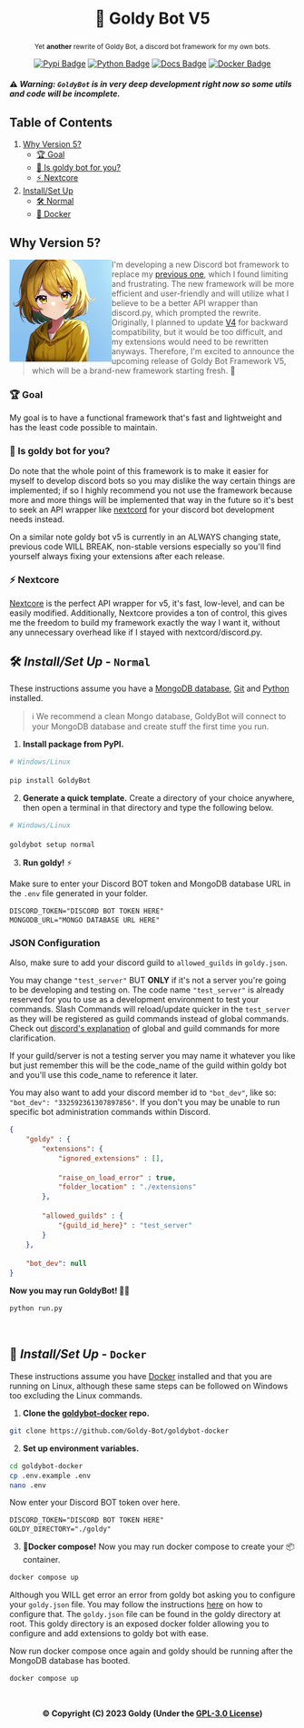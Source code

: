<div align="center">

  # 💛 Goldy Bot V5
  
  <sub>Yet **another** rewrite of Goldy Bot, a discord bot framework for my own bots.</sub>

  [![Pypi Badge](https://img.shields.io/pypi/v/GoldyBot?style=flat)](https://pypi.org/project/GoldyBot/ "We're on pypi!")
  [![Python Badge](https://img.shields.io/pypi/pyversions/GoldyBot?style=flat)](https://pypi.org/project/GoldyBot/ "Supported python versions.")
  [![Docs Badge](https://img.shields.io/static/v1?label=docs&message=Available&color=light-green)](https://goldybot.devgoldy.xyz/)
  [![Docker Badge](https://img.shields.io/docker/v/devgoldy/goldybot?label=docker)](https://hub.docker.com/r/devgoldy/goldybot "We're on docker!")
  
</div>

#### ⚠ *Warning: ``GoldyBot`` is in very deep development right now so some utils and code will be incomplete.*

## Table of Contents

1. [Why Version 5?](#why-version-5)
   - [🏆 Goal](#-goal)
   - [💛 Is goldy bot for you?](#-is-goldy-bot-for-you)
   - [⚡ Nextcore](#-nextcore)
2. [Install/Set Up](#-installset-up---normal)
   - [🛠 Normal](#-installset-up---normal)
   - [🐬 Docker](#-installset-up---docker)

<p align="right">


  ## Why Version 5?

  
  <img align="left" src="./assets/goldy_art/1.png" width="180"/>

  > I'm developing a new Discord bot framework to replace my [previous one](https://github.com/Goldy-Bot/Goldy-Bot-V4), which I found limiting and frustrating. The new framework will be more efficient and user-friendly and will utilize what I believe to be a better API wrapper than discord.py, which prompted the rewrite. Originally, I planned to update [V4](https://github.com/Goldy-Bot/Goldy-Bot-V4) for backward compatibility, but it would be too difficult, and my extensions would need to be rewritten anyways. Therefore, I'm excited to announce the upcoming release of Goldy Bot Framework V5, which will be a brand-new framework starting fresh. 🍋

</p>

### 🏆 Goal
My goal is to have a functional framework that's fast and lightweight and has the least code possible to maintain. 

### 💛 Is goldy bot for you?
Do note that the whole point of this framework is to make it easier for myself to develop discord bots so you may dislike the way certain things are implemented; if so I highly recommend you not use the framework because more and more things will be implemented that way in the future so it's best to seek an API wrapper like [nextcord](https://github.com/nextcord/nextcord) for your discord bot development needs instead.

On a similar note goldy bot v5 is currently in an ALWAYS changing state, previous code WILL BREAK, non-stable versions especially so you'll find yourself always fixing your extensions after each release.

### ⚡ Nextcore
[Nextcore](https://github.com/nextsnake/nextcore) is the perfect API wrapper for v5, it's fast, low-level, and can be easily modified. Additionally, Nextcore provides a ton of control, this gives me the freedom to build my framework exactly the way I want it, without any unnecessary overhead like if I stayed with nextcord/discord.py.

## 🛠 *Install/Set Up* - ``Normal``

These instructions assume you have a [MongoDB database](https://www.mongodb.com/), [Git](https://git-scm.com/) and [Python](https://www.python.org/) installed.

> ℹ We recommend a clean Mongo database, GoldyBot will connect to your MongoDB database and create stuff the first time you run.

1. **Install package from PyPI.**
```sh
# Windows/Linux

pip install GoldyBot
```

2. **Generate a quick template.**
Create a directory of your choice anywhere, then open a terminal in that directory and type the following below.
```sh
# Windows/Linux

goldybot setup normal
```

3. **Run goldy!** ⚡

Make sure to enter your Discord BOT token and MongoDB database URL in the ``.env`` file generated in your folder.
```env
DISCORD_TOKEN="DISCORD BOT TOKEN HERE"
MONGODB_URL="MONGO DATABASE URL HERE"
```

### JSON Configuration

Also, make sure to add your discord guild to ``allowed_guilds`` in ``goldy.json``.

You may change ``"test_server"`` BUT **ONLY** if it's not a server you're going to be developing and testing on. The code name ``"test_server"`` is already reserved for you to use as a development environment to test your commands. Slash Commands will reload/update quicker in the ``test_server`` as they will be registered as guild commands instead of global commands. Check out [discord's explanation](https://discord.com/developers/docs/interactions/application-commands#registering-a-command) of global and guild commands for more clarification. 

If your guild/server is not a testing server you may name it whatever you like but just remember this will be the code_name of the guild within goldy bot and you'll use this code_name to reference it later.

You may also want to add your discord member id to ``"bot_dev"``, like so: ``"bot_dev": "332592361307897856"``. If you don't you may be unable to run specific bot administration commands within Discord.
```json
{
    "goldy" : {
        "extensions": {
            "ignored_extensions" : [],

            "raise_on_load_error" : true,
            "folder_location" : "./extensions"
        },

        "allowed_guilds" : {
            "{guild_id_here}" : "test_server"
        }
    },

    "bot_dev": null
}
```

**Now you may run GoldyBot! 🌠✨**
```sh
python run.py
```

<br>

## 🐬 *Install/Set Up* - ``Docker``

These instructions assume you have [Docker](https://www.docker.com/) installed and that you are running on Linux, although these same steps can be followed on Windows too excluding the Linux commands.

1. **Clone the [goldybot-docker](https://github.com/Goldy-Bot/goldybot-docker) repo.**
```sh
git clone https://github.com/Goldy-Bot/goldybot-docker
```

2. **Set up environment variables.**
```sh
cd goldybot-docker
cp .env.example .env
nano .env
```

Now enter your Discord BOT token over here.
```env
DISCORD_TOKEN="DISCORD BOT TOKEN HERE"
GOLDY_DIRECTORY="./goldy"
```

3. **🐬Docker compose!**
Now you may run docker compose to create your 📦container.
```sh
docker compose up
```

Although you WILL get error an error from goldy bot asking you to configure your ``goldy.json`` file. You may follow the instructions [here](https://github.com/Goldy-Bot/Goldy-Bot-V5#json-configuration) on how to configure that. The ``goldy.json`` file can be found in the goldy directory at root. This goldy directory is an exposed docker folder allowing you to configure and add extensions to goldy bot with ease.

Now run docker compose once again and goldy should be running after the MongoDB database has booted.
```sh
docker compose up
```

<br>

<div align="center">

  **© Copyright (C) 2023 Goldy (Under the [GPL-3.0 License](LICENSE))**

</div>
